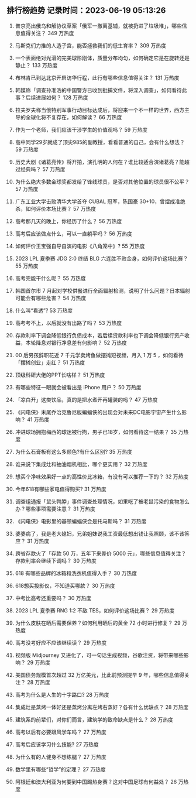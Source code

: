 
## 排行榜趋势 记录时间：2023-06-19 05:13:26
  
  1. 普京亮出俄乌和解协议草案「俄军一撤离基辅，就被扔进了垃圾堆」，哪些信息值得关注？ 349 万热度
    
  2. 马斯克们力推的人造子宫，能否拯救我们的低生育率？ 309 万热度
    
  3. 一个表面绝对光滑的完美球形刚体，质量分布均匀，如何确定它是在旋转还是静止？ 133 万热度
    
  4. 布林肯已到达北京开启访华行程，此行有哪些信息值得关注？ 131 万热度
    
  5. 韩媒称「调查孙准浩的中国警方已收到批捕文件，将深入调查」，如何看待此事？后续进展如何？ 128 万热度
    
  6. 拉夫罗夫称当俄特别军事行动目标达成后，将迎来一个不一样的世界，西方主导的全球化将不复存在，如何解读？ 66 万热度
    
  7. 作为一个老师，我们应该干涉学生的价值观吗？ 59 万热度
    
  8. 高中同学29岁就成了顶尖985的副教授，看看普通的自己，会有什么想法？ 59 万热度
    
  9. 历史大剧《诸葛亮传》将开拍，演孔明的人何在？谁比较适合演诸葛亮？能超过经典吗？ 57 万热度
    
  10. 为什么绝大多数金球奖都发给了锋线球员，是否对其他位置的球员很不公平？ 57 万热度
    
  11. 广东工业大学击败清华大学首夺 CUBAL 冠军，陈国豪 30+10，曾煜成准绝杀，如何评价本场比赛？ 57 万热度
    
  12. 高考那几天的晚上，你经历了什么？ 56 万热度
    
  13. 高考后应该做点什么，可以一直躺平吗？ 56 万热度
    
  14. 如何评价王宝强自导自演的电影《八角笼中》? 55 万热度
    
  15. 2023 LPL 夏季赛 JDG 2:0 终结 BLG 六连胜不败金身，如何评价这场比赛？ 55 万热度
    
  16. 高考完能干什么呢？ 55 万热度
    
  17. 韩国首尔市 7 月起对学校供餐进行全面辐射检测，说明了什么问题？日本辐射可能会有哪些危害？ 54 万热度
    
  18. 什么叫“看透”? 53 万热度
    
  19. 高考考不上，以后就没有出路了吗？ 53 万热度
    
  20. 存款利率下调会降低银行负债成本，若后续贷款利率也下调会降低银行资产收益，本轮降息对银行净息差有何影响？ 52 万热度
    
  21. 00 后男孩辞职花近 7 千元学卖烤鱼做摆摊短视频，月入 1 万 5 ，如何看待「摆摊创业」走红？ 51 万热度
    
  22. 顶级科研大佬的PPT长啥样？ 51 万热度
    
  23. 有哪些特征一眼就会被看出是 iPhone 用户？ 50 万热度
    
  24. 「凉白开」这类饮品，真的是把水煮开再罐装的吗？ 47 万热度
    
  25. 《闪电侠》末尾乔治克鲁尼版蝙蝠侠的出现会对未来DC电影宇宙产生什么影响？ 41 万热度
    
  26. 冲进球场拥抱梅西的球迷被行拘，男子已18岁，如何看待这一结果？ 35 万热度
    
  27. 为什么石膏板有这么多颜色?有什么区别? 35 万热度
    
  28. 谁来说下集成灶和抽油烟机相比，哪个更实用？ 32 万热度
    
  29. 想买个净味效果好一点的高性价比冰箱，有没有可以推荐一下的？ 32 万热度
    
  30. 今年618有哪些家电值得购买? 31 万热度
    
  31. 调查组通报「鼠头鸭脖」事件调查处理情况，如果吃了被老鼠污染的食物怎么办？哪些事项需要注意？ 31 万热度
    
  32. 《闪电侠》电影里的基顿蝙蝠侠会是托马斯吗？ 31 万热度
    
  33. 婆婆病了，我是老大媳妇，兄弟姐妹说我工资最低想出钱让我照顾，该不该答应？ 31 万热度
    
  34. 跨省存款火了「存款 50 万，五年下来差价 5000 元」，哪些信息值得关注？存款利率会继续下调吗？ 30 万热度
    
  35. 618 有哪些品牌的冰箱和洗衣机值得入手？ 30 万热度
    
  36. 618想买投影仪，不知道买哪款？ 30 万热度
    
  37. 中考比高考还重要吗？ 30 万热度
    
  38. 2023 LPL 夏季赛 RNG 1:2 不敌 TES，如何评价这场比赛？ 29 万热度
    
  39. 为什么皮肤在晒后需要保养？如何利用晒后的黄金 72 小时进行修复？ 29 万热度
    
  40. 高考没考好应不应该继续读？ 29 万热度
    
  41. 视频版 Midjourney 又进化了，可一句话生成视频，谷歌注资，将带来哪些影响？ 29 万热度
    
  42. 美国债务规模首次超过 32 万亿美元，比此前预测提早 9 年，哪些信息值得关注？ 28 万热度
    
  43. 高考为什么是人生的十字路口? 28 万热度
    
  44. 集成灶是蒸烤一体好还是蒸烤分离左烤右蒸好？各有什么优缺点？ 28 万热度
    
  45. 建筑系的前辈们，对你们而言，建筑学的致命缺点是什么？ 28 万热度
    
  46. 高考以后有必要跟风学车吗？ 27 万热度
    
  47. 高考后应该学习什么技能? 27 万热度
    
  48. 为什么有的人健身不想练腿？ 27 万热度
    
  49. 数学里有哪些“哲学”的定理？ 27 万热度
    
  50. 阿根廷和澳大利亚为何要到中国踢热身赛？这对中国足球有何益处？ 26 万热度
    